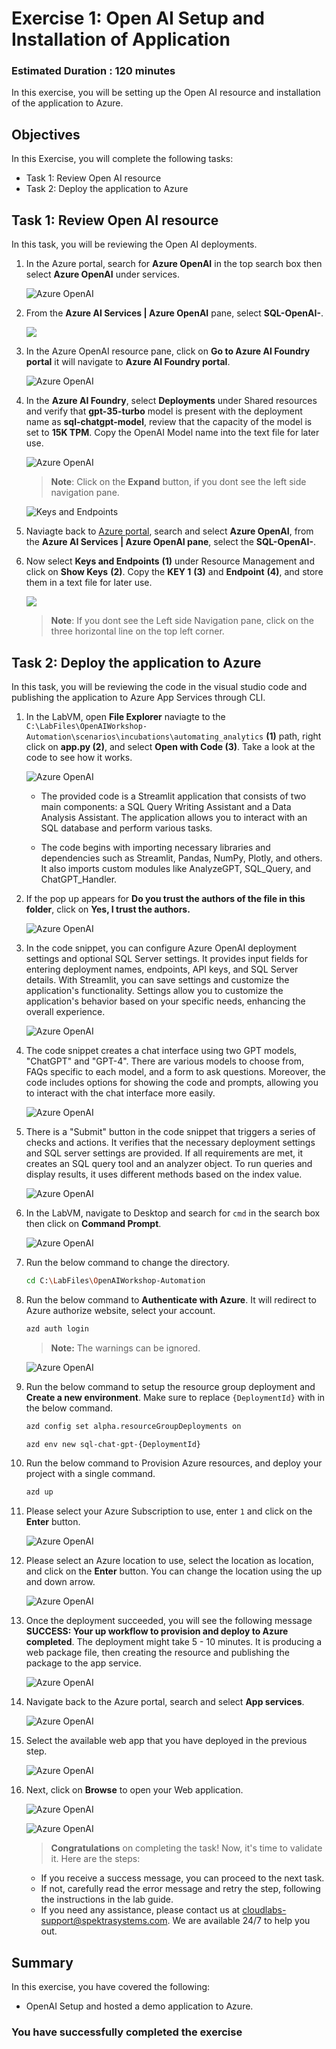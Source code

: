 # Exercise 1: Open AI Setup and Installation of Application

### Estimated Duration : 120 minutes

In this exercise, you will be setting up the Open AI resource and installation of the application to Azure.

## Objectives

In this Exercise, you will complete the following tasks:
- Task 1: Review Open AI resource
- Task 2: Deploy the application to Azure

## Task 1: Review Open AI resource

In this task, you will be reviewing the Open AI deployments.

1. In the Azure portal, search for **Azure OpenAI** in the top search box then select **Azure OpenAI** under services.

   ![](images/search_openai.png "Azure OpenAI")
   
1. From the **Azure AI Services | Azure OpenAI** pane, select **SQL-OpenAI-<inject key="Deployment ID" enableCopy="false"/>**.

   ![](images/sql_openai1.png)
   
1. In the Azure OpenAI resource pane, click on **Go to Azure AI Foundry portal** it will navigate to **Azure AI Foundry portal**.

   ![](images/im1.png "Azure OpenAI")
      
1. In the **Azure AI Foundry**, select **Deployments** under Shared resources and verify that **gpt-35-turbo** model is present with the deployment name as **sql-chatgpt-model**, review that the capacity of the model is set to **15K TPM**. Copy the OpenAI Model name into the text file for later use.
   
   ![](images/im2.png "Azure OpenAI")

   > **Note**: Click on the **Expand** button, if you dont see the left side navigation pane.

   ![](images/im3.png "Keys and Endpoints")          
   
1. Naviagte back to [Azure portal](http://portal.azure.com/), search and select **Azure OpenAI**, from the **Azure AI Services | Azure OpenAI pane**, select the **SQL-OpenAI-<inject key="Deployment ID" enableCopy="false"/>**.

1. Now select **Keys and Endpoints** **(1)** under Resource Management and click on **Show Keys** **(2)**. Copy the **KEY 1** **(3)** and **Endpoint** **(4)**, and store them in a text file for later use.

   ![](images/keys-1.png)

   > **Note**: If you dont see the Left side Navigation pane, click on the three horizontal line on the top left corner.

      
## Task 2: Deploy the application to Azure

In this task, you will be reviewing the code in the visual studio code and publishing the application to Azure App Services through CLI.

1. In the LabVM, open **File Explorer** naviagte to the `C:\LabFiles\OpenAIWorkshop-Automation\scenarios\incubations\automating_analytics` **(1)** path, right click on **app.py (2)**, and select **Open with Code (3)**. Take a look at the code to see how it works.

   ![](images/file-select.png "Azure OpenAI")

   - The provided code is a Streamlit application that consists of two main components: a SQL Query Writing Assistant and a Data Analysis Assistant. The application allows you to interact with an SQL database and perform various tasks.

   - The code begins with importing necessary libraries and dependencies such as Streamlit, Pandas, NumPy, Plotly, and others. It also imports custom modules like AnalyzeGPT, SQL_Query, and ChatGPT_Handler.
  
1. If the pop up appears for **Do you trust the authors of the file in this folder**, click on **Yes, I trust the authors.**

   ![](images/sql10.png "Azure OpenAI")

1. In the code snippet, you can configure Azure OpenAI deployment settings and optional SQL Server settings. It provides input fields for entering deployment names, endpoints, API keys, and SQL Server details. With Streamlit, you can save settings and customize the application's functionality. Settings allow you to customize the application's behavior based on your specific needs, enhancing the overall experience.

   ![](images/code01.png "Azure OpenAI")

1. The code snippet creates a chat interface using two GPT models, "ChatGPT" and "GPT-4". There are various models to choose from, FAQs specific to each model, and a form to ask questions. Moreover, the code includes options for showing the code and prompts, allowing you to interact with the chat interface more easily.

   ![](images/code02.png "Azure OpenAI")

1. There is a "Submit" button in the code snippet that triggers a series of checks and actions. It verifies that the necessary deployment settings and SQL server settings are provided. If all requirements are met, it creates an SQL query tool and an analyzer object. To run queries and display results, it uses different methods based on the index value.

   ![](images/code03.png "Azure OpenAI")   
      
1. In the LabVM, navigate to Desktop and search for `cmd` in the search box then click on **Command Prompt**.

   ![](images/sql11.png "Azure OpenAI")

1. Run the below command to change the directory.

   ```bash
   cd C:\LabFiles\OpenAIWorkshop-Automation
   ```

1. Run the below command to **Authenticate with Azure**. It will redirect to Azure authorize website, select your account.

   ```bash
   azd auth login
   ```

    >**Note:** The warnings can be ignored.

   ![](images/sql12.png "Azure OpenAI")

1. Run the below command to setup the resource group deployment and **Create a new environment**. Make sure to replace `{DeploymentId}` with **<inject key="Deployment ID" enableCopy="true"/>** in the below command.

   ```bash
   azd config set alpha.resourceGroupDeployments on
   ```
   
   ```bash
   azd env new sql-chat-gpt-{DeploymentId}
   ```

1. Run the below command to Provision Azure resources, and deploy your project with a single command.

   ```bash
   azd up
   ```

1. Please select your Azure Subscription to use, enter `1` and click on the **Enter** button.

      ![](images/app-sub.png "Azure OpenAI")

1. Please select an Azure location to use, select the location as **<inject key="Region" enableCopy="false"/>** location, and click on the **Enter** button. You can change the location using the up and down arrow.

   ![](images/sql13.png "Azure OpenAI")

1. Once the deployment succeeded, you will see the following message **SUCCESS:  Your up workflow to provision and deploy to Azure completed**. The deployment might take 5 - 10 minutes. It is producing a web package file, then creating the resource and publishing the package to the app service.

      ![](images/im4.png "Azure OpenAI")

1. Navigate back to the Azure portal, search and select **App services**. 

      ![](images/sql14.png "Azure OpenAI")

1. Select the available web app that you have deployed in the previous step.

      ![](images/app-service-select.png "Azure OpenAI")

1. Next, click on **Browse** to open your Web application.

      ![](images/webapp.png "Azure OpenAI")
      
      ![](images/webapp2.png "Azure OpenAI")

   > **Congratulations** on completing the task! Now, it's time to validate it. Here are the steps:
   - If you receive a success message, you can proceed to the next task.
   - If not, carefully read the error message and retry the step, following the instructions in the lab guide.
   - If you need any assistance, please contact us at cloudlabs-support@spektrasystems.com. We are available 24/7 to help you out.
 
   <validation step="d47c14c0-5c3c-489c-9872-959b900195b5" />
   
## Summary

In this exercise, you have covered the following:
-  OpenAI Setup and hosted a demo application to Azure. 
   
### You have successfully completed the exercise
